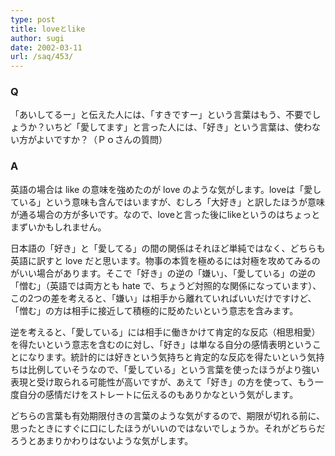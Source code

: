 ```yaml
---
type: post
title: loveとlike
author: sugi
date: 2002-03-11
url: /saq/453/
---
```

### Q 

「あいしてるー」と伝えた人には、「すきですー」という言葉はもう、不要でしょうか？いちど「愛してます」と言った人には、「好き」という言葉は、使わない方がよいですか？（Ｐｏさんの質問）

### A 

英語の場合は like の意味を強めたのが love のような気がします。loveは「愛している」という意味も含んではいますが、むしろ「大好き」と訳したほうが意味が通る場合の方が多いです。なので、loveと言った後にlikeというのはちょっとまずいかもしれません。

日本語の「好き」と「愛してる」の間の関係はそれほど単純ではなく、どちらも英語に訳すと love だと思います。物事の本質を極めるには対極を攻めてみるのがいい場合があります。そこで「好き」の逆の「嫌い」、「愛している」の逆の「憎む」（英語では両方とも hate で、ちょうど対照的な関係になっています）、この2つの差を考えると、「嫌い」は相手から離れていればいいだけですけど、「憎む」の方は相手に接近して積極的に貶めたいという意志を含みます。

逆を考えると、「愛している」には相手に働きかけて肯定的な反応（相思相愛）を得たいという意志を含むのに対し、「好き」は単なる自分の感情表明ということになります。統計的には好きという気持ちと肯定的な反応を得たいという気持ちは比例していそうなので、「愛している」という言葉を使ったほうがより強い表現と受け取られる可能性が高いですが、あえて「好き」の方を使って、もう一度自分の感情だけをストレートに伝えるのもありかなという気がします。

どちらの言葉も有効期限付きの言葉のような気がするので、期限が切れる前に、思ったときにすぐに口にしたほうがいいのではないでしょうか。それがどちらだろうとあまりかわりはないような気がします。
